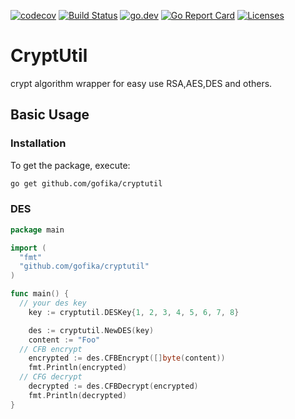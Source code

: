 [![codecov](https://codecov.io/gh/gofika/cryptutil/branch/main/graph/badge.svg)](https://codecov.io/gh/gofika/cryptutil)
[![Build Status](https://github.com/gofika/cryptutil/workflows/build/badge.svg)](https://github.com/gofika/cryptutil)
[![go.dev](https://img.shields.io/badge/go.dev-reference-007d9c?logo=go&logoColor=white)](https://pkg.go.dev/github.com/gofika/cryptutil)
[![Go Report Card](https://goreportcard.com/badge/github.com/gofika/cryptutil)](https://goreportcard.com/report/github.com/gofika/cryptutil)
[![Licenses](https://img.shields.io/github/license/gofira/cryptutil)](LICENSE)

# CryptUtil

crypt algorithm wrapper for easy use RSA,AES,DES and others.

## Basic Usage

### Installation

To get the package, execute:

```bash
go get github.com/gofika/cryptutil
```

### DES

```go
package main

import (
  "fmt"
  "github.com/gofika/cryptutil"
)

func main() {
  // your des key
	key := cryptutil.DESKey{1, 2, 3, 4, 5, 6, 7, 8}

	des := cryptutil.NewDES(key)
	content := "Foo"
  // CFB encrypt
	encrypted := des.CFBEncrypt([]byte(content))
	fmt.Println(encrypted)
  // CFG decrypt
	decrypted := des.CFBDecrypt(encrypted)
	fmt.Println(decrypted)
}
```
